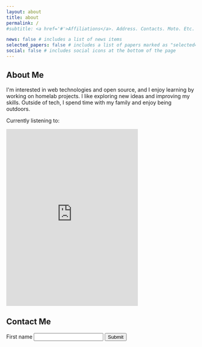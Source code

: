 ```yaml
---
layout: about
title: about
permalink: /
#subtitle: <a href='#'>Affiliations</a>. Address. Contacts. Moto. Etc.

news: false # includes a list of news items
selected_papers: false # includes a list of papers marked as "selected={true}"
social: false # includes social icons at the bottom of the page
---
```



## About Me
I'm interested in web technologies and open source, and I enjoy learning by working on homelab projects. I like exploring new ideas and improving my skills. Outside of tech, I spend time with my family and enjoy being outdoors.

Currently listening to:

<iframe style="border: 0; width: 350px; height: 470px;" src="https://bandcamp.com/EmbeddedPlayer/album=3737154637/size=large/bgcol=ffffff/linkcol=0687f5/tracklist=false/transparent=true/" seamless><a href="https://asuddenburstofcolour.bandcamp.com/album/galvanize-lp">Galvanize [LP] by A Sudden Burst of Colour</a></iframe>


## Contact Me

<form method="post" action="https://formowl.dev/api/@/PSz2oL">
    <label for="firstName">First name</label>
    <input name="first_name" id="firstName" type="text" />
    <button type="submit">Submit</button>
</form>


